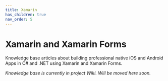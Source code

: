 ```yaml
---
title: Xamarin
has_children: true
nav_order: 5
---
```


# Xamarin and Xamarin Forms

Knowledge base articles about building professional native iOS and Android Apps in C# and .NET using Xamarin and Xamarin Forms.

_Knowledge base is currently in project Wiki. Will be moved here soon._

